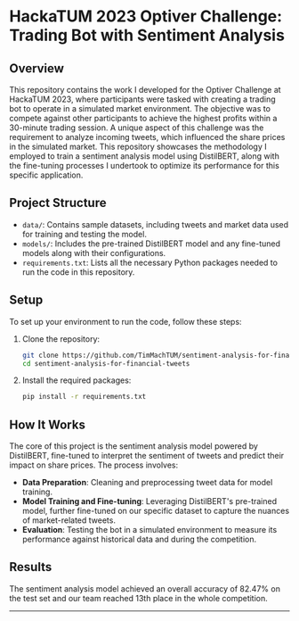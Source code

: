 # HackaTUM 2023 Optiver Challenge: Trading Bot with Sentiment Analysis

## Overview

This repository contains the work I developed for the Optiver Challenge at HackaTUM 2023, where participants were tasked with creating a trading bot to operate in a simulated market environment. The objective was to compete against other participants to achieve the highest profits within a 30-minute trading session. A unique aspect of this challenge was the requirement to analyze incoming tweets, which influenced the share prices in the simulated market. This repository showcases the methodology I employed to train a sentiment analysis model using DistilBERT, along with the fine-tuning processes I undertook to optimize its performance for this specific application.

## Project Structure

- `data/`: Contains sample datasets, including tweets and market data used for training and testing the model.
- `models/`: Includes the pre-trained DistilBERT model and any fine-tuned models along with their configurations.
- `requirements.txt`: Lists all the necessary Python packages needed to run the code in this repository.

## Setup

To set up your environment to run the code, follow these steps:

1. Clone the repository:
   ```bash
   git clone https://github.com/TimMachTUM/sentiment-analysis-for-financial-tweets.git
   cd sentiment-analysis-for-financial-tweets
   ```

2. Install the required packages:
   ```bash
   pip install -r requirements.txt
   ```

## How It Works

The core of this project is the sentiment analysis model powered by DistilBERT, fine-tuned to interpret the sentiment of tweets and predict their impact on share prices. The process involves:

- **Data Preparation**: Cleaning and preprocessing tweet data for model training.
- **Model Training and Fine-tuning**: Leveraging DistilBERT's pre-trained model, further fine-tuned on our specific dataset to capture the nuances of market-related tweets.
- **Evaluation**: Testing the bot in a simulated environment to measure its performance against historical data and during the competition.

## Results

The sentiment analysis model achieved an overall accuracy of 82.47% on the test set and our team reached 13th place in the whole competition.

---
